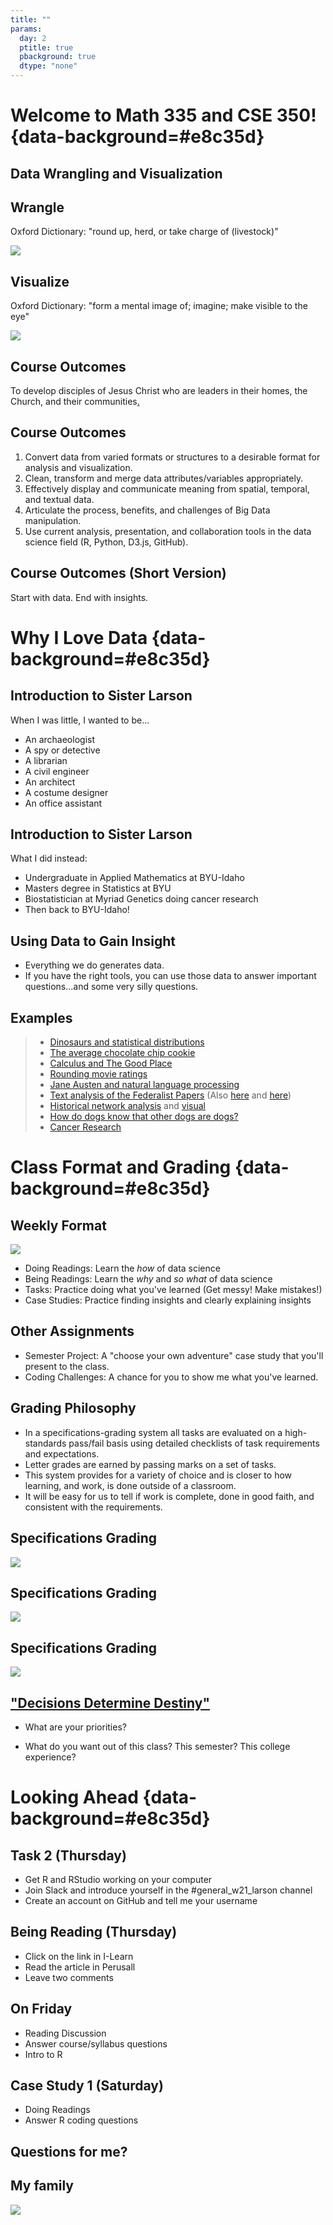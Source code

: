```yaml
---
title: ""
params:
  day: 2
  ptitle: true
  pbackground: true
  dtype: "none"
---
```


# Welcome to Math 335 and CSE 350! {data-background=#e8c35d}

## Data Wrangling and Visualization

## Wrangle

Oxford Dictionary: "round up, herd, or take charge of (livestock)"

![](images/wrangle_sheep.jpg)

## Visualize

Oxford Dictionary: "form a mental image of; imagine; make visible to the eye"

![](images/visualize_data.png)

## Course Outcomes 

To develop disciples of Jesus Christ who are leaders in their homes, the Church, and their communities[.](https://www.byui.edu/about/mission-statement)

<!--- Big L vs. little l leader --->

## Course Outcomes

1. Convert data from varied formats or structures to a desirable format for analysis and visualization.
2. Clean, transform and merge data attributes/variables appropriately.
3. Effectively display and communicate meaning from spatial, temporal, and textual data.
4. Articulate the process, benefits, and challenges of Big Data manipulation.
5. Use current analysis, presentation, and collaboration tools in the data science field (R, Python, D3.js, GitHub). 

## Course Outcomes (Short Version)

Start with data. End with insights.

# Why I Love Data {data-background=#e8c35d}

## Introduction to Sister Larson

When I was little, I wanted to be...

- An archaeologist
- A spy or detective
- A librarian
- A civil engineer
- An architect
- A costume designer
- An office assistant

## Introduction to Sister Larson

What I did instead:

- Undergraduate in Applied Mathematics at BYU-Idaho
- Masters degree in Statistics at BYU
- Biostatistician at Myriad Genetics doing cancer research
- Then back to BYU-Idaho!

## Using Data to Gain Insight

- Everything we do generates data.
- If you have the right tools, you can use those data to answer important questions...and some very silly questions.

## Examples 

<!--- On a scale of silly to serious ---->

> - [Dinosaurs and statistical distributions](https://twitter.com/EmpiricalDave/status/1067941369237434368)
> - [The average chocolate chip cookie](https://pudding.cool/2018/05/cookies/)
> - [Calculus and The Good Place](https://www.andrewheiss.com/blog/2019/02/16/algebra-calculus-r-yacas/)
> - [Rounding movie ratings](https://fivethirtyeight.com/features/fandango-movies-ratings/)
> - [Jane Austen and natural language processing](https://juliasilge.com/blog/you-must-allow-me/)
> - [Text analysis of the Federalist Papers](https://rcc.uchicago.edu/about-rcc/news-features/text-data-federalist-papers-yelp) (Also [here](http://pages.cs.wisc.edu/~gfung/federalist.pdf) and [here](https://towardsdatascience.com/hamilton-a-text-analysis-of-the-federalist-papers-e64cb1764fbf))
> - [Historical network analysis](https://www.themacroscope.org/?page_id=889) and [visual](https://dcicblog.umd.edu/gjlc/2017/02/beyond-family-ties-from-genealogy-to-social-network-analysis/)
> - [How do dogs know that other dogs are dogs?](https://link.springer.com/article/10.1007/s10071-013-0600-8)
> - [Cancer Research](https://www.ncbi.nlm.nih.gov/pmc/articles/PMC7066089/)

# Class Format and Grading {data-background=#e8c35d}

## Weekly Format

![](images/weekly.png)

- Doing Readings: Learn the *how* of data science
- Being Readings: Learn the *why* and *so what* of data science
- Tasks: Practice doing what you've learned (Get messy! Make mistakes!)
- Case Studies: Practice finding insights and clearly explaining insights

## Other Assignments

- Semester Project: A "choose your own adventure" case study that you'll present to the class.
- Coding Challenges: A chance for you to show me what you've learned.

## Grading Philosophy

- In a specifications-grading system all tasks are evaluated on a high-standards pass/fail basis using detailed checklists of task requirements and expectations. 
- Letter grades are earned by passing marks on a set of tasks. 
- This system provides for a variety of choice and is closer to how learning, and work, is done outside of a classroom.
- It will be easy for us to tell if work is complete, done in good faith, and consistent with the requirements.

## Specifications Grading

![](images/grades_a.PNG)

## Specifications Grading

![](images/grades_amin.PNG)

## Specifications Grading

![](images/grades_cc.PNG)

## ["Decisions Determine Destiny"](https://speeches.byu.edu/talks/thomas-s-monson/decisions-determine-destiny/)

- What are your priorities?

- What do you want out of this class? This semester? This college experience?

<!---

## "Being" Readings

Assigned readings to help you understand the big picture of data science, and gain context for the skills you are learning.

- Make comments in Perusall (we'll talk about this later)
- Student-lead reading discussion every Wednesday. Come prepared!

## Class Tasks

These tasks help you practice new skills before attempting the case study.

- Can be challenging, but should be less time consuming than the weekly case studies
- The first two weeks are not as consistent as the remaining weeks

## Case Study Format

- Week 1 and Week 2 are slightly different
- Week 3 begins the standard case study format
    1. Open ended question to answer with data provided    
    ...   
    2. Compile your `.md` and `.html` file into your git repository
    3. Find two other student's compiled files in their repository and provide feedback using the issues feature in GitHub (If they already have three issues find a different student to critique)
    4. Address 1-2 of the issues posted on your project and push the updates to GitHub
- Every Monday two students present their case studies to the class

# How to get an "A" {data-background=#e8c35d}

## Grading Philosophy

- In a specifications-grading system all tasks are evaluated on a high-standards pass/fail basis using detailed checklists of task requirements and expectations. 
- Letter grades are earned by passing marks on a set of tasks. 
- This system provides for a variety of choice and is closer to how learning, and work, is done in the real world.
- It will be easy for us to tell if work is complete, done in good faith, and consistent with the requirements.


## Specifications Grading



## To get a "B"

You don't do **B** work on all the tasks and case studies - You do **A** work on half of them.

* Focus on the first 5-weeks material. Pick and choose work after the foundation material.
* I know everyone can earn a B or higher.

---->


# Looking Ahead {data-background=#e8c35d}

## Task 2 (Thursday)

- Get R and RStudio working on your computer
- Join Slack and introduce yourself in the #general_w21_larson channel
- Create an account on GitHub and tell me your username

## Being Reading (Thursday)

- Click on the link in I-Learn
- Read the article in Perusall
- Leave two comments

## On Friday

- Reading Discussion
- Answer course/syllabus questions
- Intro to R

## Case Study 1 (Saturday)

- Doing Readings
- Answer R coding questions

## Questions for me?

## My family

![](images/crazy_family.jpg)
